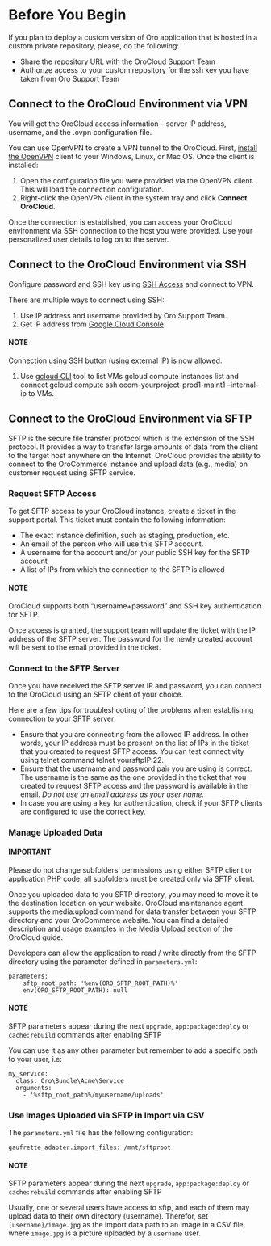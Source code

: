 # Before You Begin

If you plan to deploy a custom version of Oro application that is hosted in a custom private repository, please, do the following:

* Share the repository URL with the OroCloud Support Team
* Authorize access to your custom repository for the ssh key you have taken from Oro Support Team

## Connect to the OroCloud Environment via VPN

You will get the OroCloud access information – server IP address,  username, and the .ovpn configuration file.

You can use OpenVPN to create a VPN tunnel to the OroCloud. First, <a href="https://openvpn.net/index.php/open-source/documentation/howto.html#install" target="_blank">install the OpenVPN</a> client to your Windows, Linux, or Mac OS. Once the client is installed:

1. Open the configuration file you were provided via the OpenVPN client. This will load the connection configuration.
2. Right-click the OpenVPN client in the system tray and click **Connect OroCloud**.

Once the connection is established, you can access your OroCloud environment via SSH connection to the host you were provided. Use your personalized user details to log on to the server.

## Connect to the OroCloud Environment via SSH

Configure password and SSH key using [SSH Access](../onboarding/ssh-access.md#public-identity-management-ssh) and connect to VPN.

There are multiple ways to connect using SSH:

1. Use IP address and username provided by Oro Support Team.
2. Get IP address from <a href="https://console.cloud.google.com/compute/instances" target="_blank">Google Cloud Console</a>

#### NOTE
Connection using SSH button (using external IP) is now allowed.

1. Use <a href="https://cloud.google.com/sdk/docs/install" target="_blank">gcloud CLI</a> tool to list VMs gcloud compute instances list and connect gcloud compute ssh ocom-yourproject-prod1-maint1 –internal-ip to VMs.

<a id="sftp-access"></a>

## Connect to the OroCloud Environment via SFTP

SFTP is the secure file transfer protocol which is the extension of the SSH protocol. It provides a way to transfer large amounts of data from the client to the target host anywhere on the Internet.
OroCloud provides the ability to connect to the OroCommerce instance and upload data (e.g., media) on customer request using SFTP service.

### Request SFTP Access

To get SFTP access to your OroCloud instance, create a ticket in the support portal. This ticket must contain the following information:

* The exact instance definition, such as staging, production, etc.
* An email of the person who will use this SFTP account.
* A username for the account and/or your public SSH key for the SFTP account
* A list of IPs from which the connection to the SFTP is allowed

#### NOTE
OroCloud supports both “username+password” and SSH key authentication for SFTP.

Once access is granted, the support team will update the ticket with the IP address of the SFTP server. The password for the newly created account will be sent to the email provided in the ticket.

### Connect to the SFTP Server

Once you have received the SFTP server IP and password, you can connect to the OroCloud using an SFTP client of your choice.

Here are a few tips for troubleshooting of the problems when establishing connection to your SFTP server:

* Ensure that you are connecting from the allowed IP address. In other words, your IP address must be present on the list of IPs in the ticket that you created to request SFTP access. You can test connectivity using telnet command telnet yoursftpIP:22.
* Ensure that the username and password pair you are using is correct. The username is the same as the one provided in the ticket that you created to request SFTP access and the password is available in the email. *Do not use an email address as your user name.*
* In case you are using a key for authentication, check if your SFTP clients are configured to use the correct key.

### Manage Uploaded Data

#### IMPORTANT
Please do not change subfolders’ permissions using either SFTP client or application PHP code, all subfolders must be created only via SFTP client.

Once you uploaded data to you SFTP directory, you may need to move it to the destination location on your website.
OroCloud maintenance agent supports the media:upload command for data transfer between your SFTP directory and your OroCommerce website. You can find a detailed description and usage examples [in the Media Upload](basic-use.md#orocloud-maintenance-use-media-upload) section of the OroCloud guide.

Developers can allow the application to read / write directly from the SFTP directory using the parameter defined in `parameters.yml`:

```none
parameters:
    sftp_root_path: '%env(ORO_SFTP_ROOT_PATH)%'
    env(ORO_SFTP_ROOT_PATH): null
```

#### NOTE
SFTP parameters appear during the next `upgrade`, `app:package:deploy` or `cache:rebuild` commands after enabling SFTP

You can use it as any other parameter but remember to add a specific path to your user, i.e:

```none
my_service:
  class: Oro\Bundle\Acme\Service
  arguments:
    - '%sftp_root_path%/myusername/uploads'
```

### Use Images Uploaded via SFTP in Import via CSV

The `parameters.yml` file has the following configuration:

```none
gaufrette_adapter.import_files: /mnt/sftproot
```

#### NOTE
SFTP parameters appear during the next `upgrade`, `app:package:deploy` or `cache:rebuild` commands after enabling SFTP

Usually, one or several users have access to sftp, and each of them may upload data to their own directory (username).
Therefor, set `[username]/image.jpg` as the import data path to an image in a CSV file, where `image.jpg` is a picture uploaded by a `username` user.
